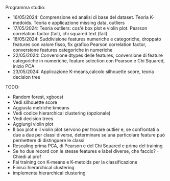 Programma studio:

- 16/05/2024: Comprensione ed analisi di base del dataset. Teoria K-medoids. Teoria e applicazione missing data, outliers
- 17/05/2024: Teoria outliers: cos'è box plot e violin plot. Pearson correlation factor (fail), chi squared text (fail)
- 18/05/2024: Suddivisione features numeriche e categoriche, droppato features con valore fisso, fix grafico Pearson correlation factor, conversione features categoriche in numeriche
- 22/05/2024: Conversione dtypes delle features, conversione di feature categoriche in numeriche, feature selection con Pearson e Chi Squared, inizio PCA
- 23/05/2024: Applicazione K-means,calcolo silhouette score, teoria decision tree

TODO:

- Random forest, xgboost
- Vedi silhouette score
- Aggiusta metriche kmeans
- Vedi codice hierarchical clustering (opzionale)
- Vedi decision trees
- Aggiungi violin plot
- Il box plot e il violin plot servono per trovare outlier e, se confrontati a due a due per classi diverse, determinare se una particolare feature può permettere di distinguere le classi
- Rescaling prima PCA, di Pearson e del Chi Squared e prima del training
- Se ho due record con le stesse features e label diverse, che faccio? - Chiedi al prof
- Fai training con K-means e K-metoids per la classificazione
- Finisci hierarchical clustering
- implementa hierarchical clustering
